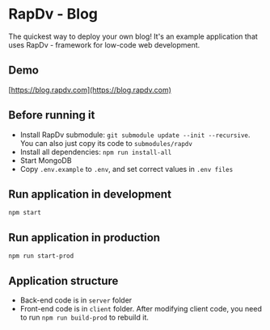 # RapDv - Blog

The quickest way to deploy your own blog! It's an example application that uses RapDv - framework for low-code web development.

## Demo
[https://blog.rapdv.com](https://blog.rapdv.com)  
  
## Before running it
- Install RapDv submodule: `git submodule update --init --recursive`. You can also just copy its code to `submodules/rapdv`  
- Install all dependencies: `npm run install-all`  
- Start MongoDB
- Copy `.env.example` to `.env`, and set correct values in `.env files`

## Run application in development
`npm start`

## Run application in production
`npm run start-prod`

## Application structure
- Back-end code is in `server` folder
- Front-end code is in `client` folder. After modifying client code, you need to run `npm run build-prod` to rebuild it.
